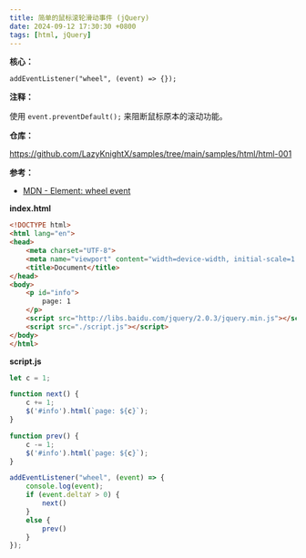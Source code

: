 ```yaml
---
title: 简单的鼠标滚轮滑动事件 (jQuery)
date: 2024-09-12 17:30:30 +0800
tags: [html, jQuery]
---
```


**核心：**

`addEventListener("wheel", (event) => {});`

**注释：**

使用 `event.preventDefault();` 来阻断鼠标原本的滚动功能。

**仓库：**

https://github.com/LazyKnightX/samples/tree/main/samples/html/html-001

**参考：**

* [MDN - Element: wheel event](https://developer.mozilla.org/en-US/docs/Web/API/Element/wheel_event)

**index.html**

```html
<!DOCTYPE html>
<html lang="en">
<head>
    <meta charset="UTF-8">
    <meta name="viewport" content="width=device-width, initial-scale=1.0">
    <title>Document</title>
</head>
<body>
    <p id="info">
        page: 1
    </p>
    <script src="http://libs.baidu.com/jquery/2.0.3/jquery.min.js"></script>
    <script src="./script.js"></script>
</body>
</html>
```

**script.js**

```js
let c = 1;

function next() {
    c += 1;
    $('#info').html(`page: ${c}`);
}

function prev() {
    c -= 1;
    $('#info').html(`page: ${c}`);
}

addEventListener("wheel", (event) => {
    console.log(event);
    if (event.deltaY > 0) {
        next()
    }
    else {
        prev()
    }
});
```